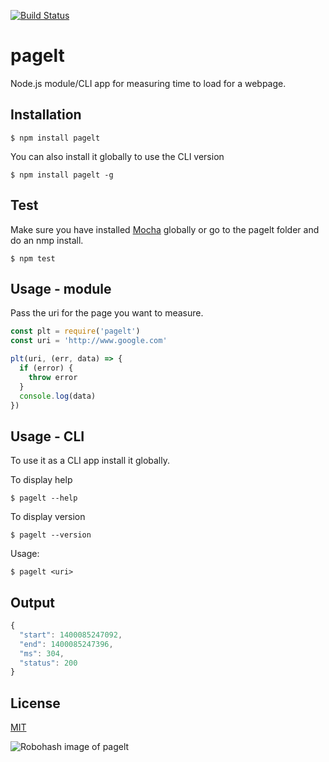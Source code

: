 [![Build Status](https://travis-ci.org/zrrrzzt/pagelt.svg?branch=master)](https://travis-ci.org/zrrrzzt/pagelt)

# pagelt 

Node.js module/CLI app for measuring time to load for a webpage.

## Installation

```
$ npm install pagelt
```

You can also install it globally to use the CLI version

```
$ npm install pagelt -g
```

## Test

Make sure you have installed [Mocha](http://mochajs.org/) globally or go to the pagelt folder and do an nmp install.

```
$ npm test
```

## Usage - module

Pass the uri for the page you want to measure.

```JavaScript
const plt = require('pagelt')
const uri = 'http://www.google.com' 

plt(uri, (err, data) => {
  if (error) {
    throw error
  }
  console.log(data)
})
```

## Usage - CLI

To use it as a CLI app install it globally.

To display help

```
$ pagelt --help
```

To display version

```
$ pagelt --version
```

Usage:

```
$ pagelt <uri>
```

## Output

```JavaScript
{
  "start": 1400085247092,
  "end": 1400085247396,
  "ms": 304,
  "status": 200
}
```

## License

[MIT](LICENSE)

![Robohash image of pagelt](https://robots.kebabstudios.party/pagelt.png "Robohash image of pagelt")
